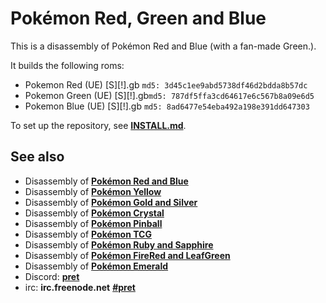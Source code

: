 # Pokémon Red, Green and Blue

This is a disassembly of Pokémon Red and Blue (with a fan-made Green.).

It builds the following roms:

* Pokemon Red (UE) [S][!].gb  `md5: 3d45c1ee9abd5738df46d2bdda8b57dc`
* Pokemon Green (UE) [S][!].gb`md5: 787df5ffa3cd64617e6c567b8a09e6d5`
* Pokemon Blue (UE) [S][!].gb `md5: 8ad6477e54eba492a198e391dd647303`

To set up the repository, see [**INSTALL.md**](INSTALL.md).

## See also

* Disassembly of [**Pokémon Red and Blue**][pokered]
* Disassembly of [**Pokémon Yellow**][pokeyellow]
* Disassembly of [**Pokémon Gold and Silver**][pokegold]
* Disassembly of [**Pokémon Crystal**][pokecrystal]
* Disassembly of [**Pokémon Pinball**][pokepinball]
* Disassembly of [**Pokémon TCG**][poketcg]
* Disassembly of [**Pokémon Ruby and Sapphire**][pokeruby]
* Disassembly of [**Pokémon FireRed and LeafGreen**][pokefirered]
* Disassembly of [**Pokémon Emerald**][pokeemerald]
* Discord: [**pret**][Discord]
* irc: **irc.freenode.net** [**#pret**][irc]

[pokered]: https://github.com/pret/pokered
[pokeyellow]: https://github.com/pret/pokeyellow
[pokegold]: https://github.com/pret/pokegold
[pokecrystal]: https://github.com/pret/pokecrystal
[pokepinball]: https://github.com/pret/pokepinball
[poketcg]: https://github.com/pret/poketcg
[pokeruby]: https://github.com/pret/pokeruby
[pokefirered]: https://github.com/pret/pokefirered
[pokeemerald]: https://github.com/pret/pokeemerald
[Discord]: https://discord.gg/cJxDDVP
[irc]: https://kiwiirc.com/client/irc.freenode.net/?#pret
